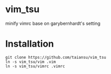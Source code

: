 vim_tsu
=======

minify vimrc base on garybernhardt's setting

# Installation

    git clone https://github.com/taiansu/vim_tsu
    ln -s vim_tsu/vim .vim
    ln -s vim_tsu/vimrc .vimrc


